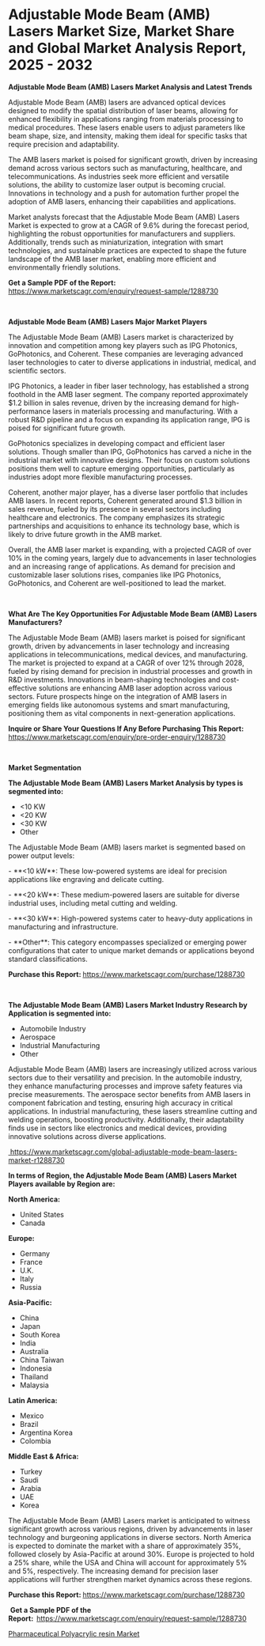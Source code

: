 <p><h1>Adjustable Mode Beam (AMB) Lasers Market Size, Market Share and Global Market Analysis Report, 2025 - 2032</h1></p><p><strong>Adjustable Mode Beam (AMB) Lasers Market Analysis and Latest Trends</strong></p>
<p><p>Adjustable Mode Beam (AMB) lasers are advanced optical devices designed to modify the spatial distribution of laser beams, allowing for enhanced flexibility in applications ranging from materials processing to medical procedures. These lasers enable users to adjust parameters like beam shape, size, and intensity, making them ideal for specific tasks that require precision and adaptability.</p><p>The AMB lasers market is poised for significant growth, driven by increasing demand across various sectors such as manufacturing, healthcare, and telecommunications. As industries seek more efficient and versatile solutions, the ability to customize laser output is becoming crucial. Innovations in technology and a push for automation further propel the adoption of AMB lasers, enhancing their capabilities and applications.</p><p>Market analysts forecast that the Adjustable Mode Beam (AMB) Lasers Market is expected to grow at a CAGR of 9.6% during the forecast period, highlighting the robust opportunities for manufacturers and suppliers. Additionally, trends such as miniaturization, integration with smart technologies, and sustainable practices are expected to shape the future landscape of the AMB laser market, enabling more efficient and environmentally friendly solutions.</p></p>
<p><strong>Get a Sample PDF of the Report:&nbsp;</strong> <a href="https://www.marketscagr.com/enquiry/request-sample/1288730?utm_campaign=3292&utm_medium=2&utm_source=Github&utm_content=ia&utm_term=29032025&utm_id=adjustable-mode-beam-amb-lasers">https://www.marketscagr.com/enquiry/request-sample/1288730</a></p>
<p>&nbsp;</p>
<p><strong>Adjustable Mode Beam (AMB) Lasers Major Market Players</strong></p>
<p><p>The Adjustable Mode Beam (AMB) Lasers market is characterized by innovation and competition among key players such as IPG Photonics, GoPhotonics, and Coherent. These companies are leveraging advanced laser technologies to cater to diverse applications in industrial, medical, and scientific sectors.</p><p>IPG Photonics, a leader in fiber laser technology, has established a strong foothold in the AMB laser segment. The company reported approximately $1.2 billion in sales revenue, driven by the increasing demand for high-performance lasers in materials processing and manufacturing. With a robust R&D pipeline and a focus on expanding its application range, IPG is poised for significant future growth.</p><p>GoPhotonics specializes in developing compact and efficient laser solutions. Though smaller than IPG, GoPhotonics has carved a niche in the industrial market with innovative designs. Their focus on custom solutions positions them well to capture emerging opportunities, particularly as industries adopt more flexible manufacturing processes.</p><p>Coherent, another major player, has a diverse laser portfolio that includes AMB lasers. In recent reports, Coherent generated around $1.3 billion in sales revenue, fueled by its presence in several sectors including healthcare and electronics. The company emphasizes its strategic partnerships and acquisitions to enhance its technology base, which is likely to drive future growth in the AMB market.</p><p>Overall, the AMB laser market is expanding, with a projected CAGR of over 10% in the coming years, largely due to advancements in laser technologies and an increasing range of applications. As demand for precision and customizable laser solutions rises, companies like IPG Photonics, GoPhotonics, and Coherent are well-positioned to lead the market.</p></p>
<p>&nbsp;</p>
<p><strong>What Are The Key Opportunities For Adjustable Mode Beam (AMB) Lasers Manufacturers?</strong></p>
<p><p>The Adjustable Mode Beam (AMB) lasers market is poised for significant growth, driven by advancements in laser technology and increasing applications in telecommunications, medical devices, and manufacturing. The market is projected to expand at a CAGR of over 12% through 2028, fueled by rising demand for precision in industrial processes and growth in R&D investments. Innovations in beam-shaping technologies and cost-effective solutions are enhancing AMB laser adoption across various sectors. Future prospects hinge on the integration of AMB lasers in emerging fields like autonomous systems and smart manufacturing, positioning them as vital components in next-generation applications.</p></p>
<p><strong>Inquire or Share Your Questions If Any Before Purchasing This Report:</strong> <a href="https://www.marketscagr.com/enquiry/pre-order-enquiry/1288730?utm_campaign=3292&utm_medium=2&utm_source=Github&utm_content=ia&utm_term=29032025&utm_id=adjustable-mode-beam-amb-lasers">https://www.marketscagr.com/enquiry/pre-order-enquiry/1288730</a></p>
<p>&nbsp;</p>
<p><strong>Market Segmentation</strong></p>
<p><strong>The Adjustable Mode Beam (AMB) Lasers Market Analysis by types is segmented into:</strong></p>
<p><ul><li><10 KW</li><li><20 KW</li><li><30 KW</li><li>Other</li></ul></p>
<p><p>The Adjustable Mode Beam (AMB) lasers market is segmented based on power output levels: </p><p>- **<10 kW**: These low-powered systems are ideal for precision applications like engraving and delicate cutting. </p><p>- **<20 kW**: These medium-powered lasers are suitable for diverse industrial uses, including metal cutting and welding. </p><p>- **<30 kW**: High-powered systems cater to heavy-duty applications in manufacturing and infrastructure. </p><p>- **Other**: This category encompasses specialized or emerging power configurations that cater to unique market demands or applications beyond standard classifications.</p></p>
<p><strong>Purchase this Report:&nbsp;</strong><a href="https://www.marketscagr.com/purchase/1288730?utm_campaign=3292&utm_medium=2&utm_source=Github&utm_content=ia&utm_term=29032025&utm_id=adjustable-mode-beam-amb-lasers">https://www.marketscagr.com/purchase/1288730</a></p>
<p>&nbsp;</p>
<p><strong>The Adjustable Mode Beam (AMB) Lasers Market Industry Research by Application is segmented into:</strong></p>
<p><ul><li>Automobile Industry</li><li>Aerospace</li><li>Industrial Manufacturing</li><li>Other</li></ul></p>
<p><p>Adjustable Mode Beam (AMB) lasers are increasingly utilized across various sectors due to their versatility and precision. In the automobile industry, they enhance manufacturing processes and improve safety features via precise measurements. The aerospace sector benefits from AMB lasers in component fabrication and testing, ensuring high accuracy in critical applications. In industrial manufacturing, these lasers streamline cutting and welding operations, boosting productivity. Additionally, their adaptability finds use in sectors like electronics and medical devices, providing innovative solutions across diverse applications.</p></p>
<p><a href="https://www.marketscagr.com/global-adjustable-mode-beam-lasers-market-r1288730?utm_campaign=3292&utm_medium=2&utm_source=Github&utm_content=ia&utm_term=29032025&utm_id=adjustable-mode-beam-amb-lasers">&nbsp;https://www.marketscagr.com/global-adjustable-mode-beam-lasers-market-r1288730</a></p>
<p><strong>In terms of Region, the Adjustable Mode Beam (AMB) Lasers Market Players available by Region are:</strong></p>
<p>
    <p> <strong> North America: </strong>
        <ul>
            <li>United States</li>
            <li>Canada</li>
        </ul>
        </p> 
    <p> <strong> Europe: </strong>
        <ul>
            <li>Germany</li>
            <li>France</li>
            <li>U.K.</li>
            <li>Italy</li>
            <li>Russia</li>
        </ul>
        </p> 
    <p> <strong> Asia-Pacific: </strong>
        <ul>
            <li>China</li>
            <li>Japan</li>
            <li>South Korea</li>
            <li>India</li>
            <li>Australia</li>
            <li>China Taiwan</li>
            <li>Indonesia</li>
            <li>Thailand</li>
            <li>Malaysia</li>
        </ul>
        </p> 
    <p> <strong> Latin America: </strong>
        <ul>
            <li>Mexico</li>
            <li>Brazil</li>
            <li>Argentina Korea</li>
            <li>Colombia</li>
        </ul>
        </p> 
    <p> <strong> Middle East & Africa: </strong>
        <ul>
            <li>Turkey</li>
            <li>Saudi</li>
            <li>Arabia</li>
            <li>UAE</li>
            <li>Korea</li>
        </ul>
    </p>
    </p>
<p><p>The Adjustable Mode Beam (AMB) Lasers market is anticipated to witness significant growth across various regions, driven by advancements in laser technology and burgeoning applications in diverse sectors. North America is expected to dominate the market with a share of approximately 35%, followed closely by Asia-Pacific at around 30%. Europe is projected to hold a 25% share, while the USA and China will account for approximately 5% and 5%, respectively. The increasing demand for precision laser applications will further strengthen market dynamics across these regions.</p></p>
<p><strong>Purchase this Report: </strong><a href="https://www.marketscagr.com/purchase/1288730?utm_campaign=3292&utm_medium=2&utm_source=Github&utm_content=ia&utm_term=29032025&utm_id=adjustable-mode-beam-amb-lasers">https://www.marketscagr.com/purchase/1288730</a></p>
<p>&nbsp;<strong>Get a Sample PDF of the Report:&nbsp;&nbsp;</strong><a href="https://www.marketscagr.com/enquiry/request-sample/1288730?utm_campaign=3292&utm_medium=2&utm_source=Github&utm_content=ia&utm_term=29032025&utm_id=adjustable-mode-beam-amb-lasers">https://www.marketscagr.com/enquiry/request-sample/1288730</a></p>
<p><strong></strong></p>
<p><p><a href="https://github.com/stickkinkel/Market-Research-Report-List-1/blob/main/pharmaceutical-polyacrylic-resin-market.md?utm_campaign=3292&utm_medium=2&utm_source=Github&utm_content=ia&utm_term=29032025&utm_id=adjustable-mode-beam-amb-lasers">Pharmaceutical Polyacrylic resin Market</a></p></p>